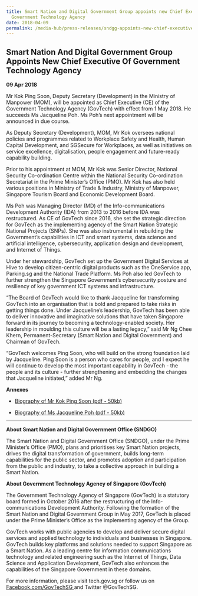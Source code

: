 ```yaml
---
title: Smart Nation and Digital Government Group appoints new Chief Executive of
  Government Technology Agency
date: 2018-04-09
permalink: /media-hub/press-releases/sndgg-appoints-new-chief-executive-of-government-technology-agency
---
```

## Smart Nation And Digital Government Group Appoints New Chief Executive Of Government Technology Agency

**09 Apr 2018**

Mr Kok Ping Soon, Deputy Secretary (Development) in the Ministry of Manpower (MOM), will be appointed as Chief Executive (CE) of the Government Technology Agency (GovTech) with effect from 1 May 2018. He succeeds Ms Jacqueline Poh. Ms Poh’s next appointment will be announced in due course.  

As Deputy Secretary (Development), MOM, Mr Kok oversees national policies and programmes related to Workplace Safety and Health, Human Capital Development, and SGSecure for Workplaces, as well as initiatives on service excellence, digitalisation, people engagement and future-ready capability building.

Prior to his appointment at MOM, Mr Kok was Senior Director, National Security Co-ordination Centre within the National Security Co-ordination Secretariat in the Prime Minister’s Office (PMO). Mr Kok has also held various positions in Ministry of Trade & Industry, Ministry of Manpower, Singapore Tourism Board and Economic Development Board.

Ms Poh was Managing Director (MD) of the Info-communications Development Authority (IDA) from 2013 to 2016 before IDA was restructured. As CE of GovTech since 2016, she set the strategic direction for GovTech as the implementing agency of the Smart Nation Strategic National Projects (SNPs). She was also instrumental in rebuilding the Government’s capabilities in ICT and smart systems, data science and artificial intelligence, cybersecurity, application design and development, and Internet of Things.
  
Under her stewardship, GovTech set up the Government Digital Services at Hive to develop citizen-centric digital products such as the OneService app, Parking.sg and the National Trade Platform. Ms Poh also led GovTech to further strengthen the Singapore Government’s cybersecurity posture and resiliency of key government ICT systems and infrastructure.

“The Board of GovTech would like to thank Jacqueline for transforming GovTech into an organisation that is bold and prepared to take risks in getting things done. Under Jacqueline’s leadership, GovTech has been able to deliver innovative and imaginative solutions that have taken Singapore forward in its journey to becoming a technology-enabled society. Her leadership in moulding this culture will be a lasting legacy,” said Mr Ng Chee Khern, Permanent-Secretary (Smart Nation and Digital Government) and Chairman of GovTech.

“GovTech welcomes Ping Soon, who will build on the strong foundation laid by Jacqueline. Ping Soon is a person who cares for people, and I expect he will continue to develop the most important capability in GovTech - the people and its culture - further strengthening and embedding the changes that Jacqueline initiated,” added Mr Ng.

**Annexes**

* [Biography of Mr Kok Ping Soon (pdf - 50kb)](/files/press-releases/2018/sndgg-appoints-new-ce-govtech-biography-mr-kok-ping-soon.pdf)

* [Biography of Ms Jacqueline Poh (pdf - 50kb)](/files/press-releases/2018/sndgg-appoints-new-ce-govtech-biography-ms-jacqueline-poh.pdf)

---

**About Smart Nation and Digital Government Office (SNDGO)**

The Smart Nation and Digital Government Office (SNDGO), under the Prime Minister’s Office (PMO), plans and prioritises key Smart Nation projects, drives the digital transformation of government, builds long-term capabilities for the public sector, and promotes adoption and participation from the public and industry, to take a collective approach in building a Smart Nation.

**About Government Technology Agency of Singapore (GovTech)** 

The Government Technology Agency of Singapore (GovTech) is a statutory board formed in October 2016 after the restructuring of the Info-communications Development Authority. Following the formation of the Smart Nation and Digital Government Group in May 2017, GovTech is placed under the Prime Minister’s Office as the implementing agency of the Group.

GovTech works with public agencies to develop and deliver secure digital services and applied technology to individuals and businesses in Singapore. GovTech builds key platforms and solutions needed to support Singapore as a Smart Nation. As a leading centre for information communications technology and related engineering such as the Internet of Things, Data Science and Application Development, GovTech also enhances the capabilities of the Singapore Government in these domains.

For more information, please visit tech.gov.sg or follow us on [Facebook.com/GovTechSG ](https://www.facebook.com/GovTechSG)and Twitter @GovTechSG.